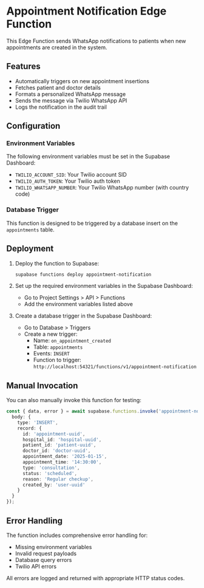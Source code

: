 # Appointment Notification Edge Function

This Edge Function sends WhatsApp notifications to patients when new appointments are created in the system.

## Features

- Automatically triggers on new appointment insertions
- Fetches patient and doctor details
- Formats a personalized WhatsApp message
- Sends the message via Twilio WhatsApp API
- Logs the notification in the audit trail

## Configuration

### Environment Variables

The following environment variables must be set in the Supabase Dashboard:

- `TWILIO_ACCOUNT_SID`: Your Twilio account SID
- `TWILIO_AUTH_TOKEN`: Your Twilio auth token
- `TWILIO_WHATSAPP_NUMBER`: Your Twilio WhatsApp number (with country code)

### Database Trigger

This function is designed to be triggered by a database insert on the `appointments` table.

## Deployment

1. Deploy the function to Supabase:
   ```bash
   supabase functions deploy appointment-notification
   ```

2. Set up the required environment variables in the Supabase Dashboard:
   - Go to Project Settings > API > Functions
   - Add the environment variables listed above

3. Create a database trigger in the Supabase Dashboard:
   - Go to Database > Triggers
   - Create a new trigger:
     - Name: `on_appointment_created`
     - Table: `appointments`
     - Events: `INSERT`
     - Function to trigger: `http://localhost:54321/functions/v1/appointment-notification`

## Manual Invocation

You can also manually invoke this function for testing:

```typescript
const { data, error } = await supabase.functions.invoke('appointment-notification', {
  body: {
    type: 'INSERT',
    record: {
      id: 'appointment-uuid',
      hospital_id: 'hospital-uuid',
      patient_id: 'patient-uuid',
      doctor_id: 'doctor-uuid',
      appointment_date: '2025-01-15',
      appointment_time: '14:30:00',
      type: 'consultation',
      status: 'scheduled',
      reason: 'Regular checkup',
      created_by: 'user-uuid'
    }
  }
});
```

## Error Handling

The function includes comprehensive error handling for:
- Missing environment variables
- Invalid request payloads
- Database query errors
- Twilio API errors

All errors are logged and returned with appropriate HTTP status codes.